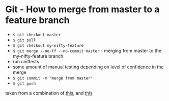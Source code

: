 # Git - How to merge from master to a feature branch

- `$ git checkout master`
- `$ git pull`
- `$ git checkout my-nifty-feature`
- `$ git merge --no-ff --no-commit master` - merging from master to the my-nifty-feature branch
- run unittests
- some amount of manual testing depending on level of confidence in the merge
- `$ git commit -m "merge from master"`
- `$ git push`

taken from a combination of [this](https://stackoverflow.com/a/16957483/59439), and [this](https://stackoverflow.com/a/29048781/59439)
